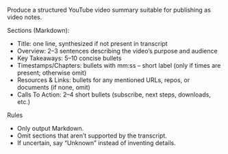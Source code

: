Produce a structured YouTube video summary suitable for publishing as video notes.

Sections (Markdown):
- Title: one line, synthesized if not present in transcript
- Overview: 2–3 sentences describing the video’s purpose and audience
- Key Takeaways: 5–10 concise bullets
- Timestamps/Chapters: bullets with mm:ss – short label (only if times are present; otherwise omit)
- Resources & Links: bullets for any mentioned URLs, repos, or documents (if none, omit)
- Calls To Action: 2–4 short bullets (subscribe, next steps, downloads, etc.)

Rules
- Only output Markdown.
- Omit sections that aren’t supported by the transcript.
- If uncertain, say “Unknown” instead of inventing details.

